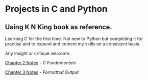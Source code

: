 # Projects in C and Python

## Using K N King book as reference.

Learning C for the first time. Not new to Python but completing it for practise and to expand and cement my skills on a consistent basis.

Any insight or critique welcome.

[Chapter 2 Notes](https://github.com/MortalCatalyst/C-and-Python-K-N-King/blob/master/Chapter_1/Chapter_1_Notes.md) *- C Fundamentals*

[Chapter 3 Notes](https://github.com/MortalCatalyst/C-Python-Perl-K-N-King/blob/master/Chapter_3/Chapter_3_Notes.md) *- Formatted Output*
